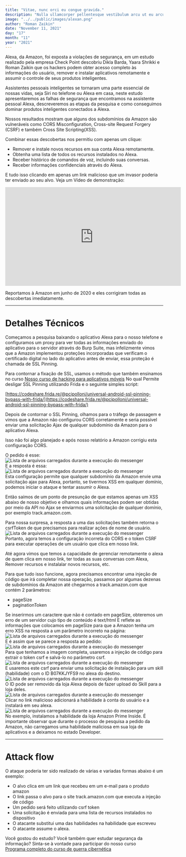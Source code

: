 ```yaml
---
title: "Vitae, nunc orci eu congue gravida."
description: "Nulla ullamcorper pellentesque vestibulum arcu ut eu arcu nisi neque. Tellus erat laoreet tempor est lacinia tortor non dictum diam."
image: "../../public/images/alexan.png"
author: "Roman Zaikin"
date: "November 11, 2021"
day: "17"
month: "11"
year: "2021"
---
```


Alexa, da Amazon, foi exposta a violações de segurança, em um estudo realizado pela empresa Check Point descobriu Dikla Barda, Yaara Shrikki e Roman Zaikin que os hackers podem obter acesso completo às informações do usuário, remover e instalar aplicativos remotamente e assumir o controle de seus produtos inteligentes.

Assistentes pessoais inteligentes se tornaram uma parte essencial de nossas vidas, seja Siri no telefone ou Alexa em casa, neste estudo apresentaremos as falhas de segurança que encontramos na assistente pessoal Alexa, descreveremos as etapas da pesquisa e como conseguimos dominar produtos inteligentes conectados a Alexa.

Nossos resultados mostram que alguns dos subdomínios da Amazon são vulneráveis ​​como CORS Misconfiguration, Cross-site Request Forgery (CSRF) e também Cross Site Scripting(XSS).

Combinar essas descobertas nos permitiu com apenas um clique:

- Remover e instale novos recursos em sua conta Alexa remotamente.
- Obtenha uma lista de todos os recursos instalados no Alexa.
- Receber histórico de comandos de voz, incluindo suas conversas.
- Receber informações confidenciais através do Alexa.

E tudo isso clicando em apenas um link malicioso que um invasor poderia ter enviado ao seu alvo. Veja um Vídeo de demonstração:

<div class="videoWrapper"><iframe width="560" height="315" src="https://youtube.com/embed/xfqGYic4hj8" frameborder="0" allow="accelerometer; autoplay; encrypted-media; gyroscope; picture-in-picture" allowfullscreen=""></iframe></div>

Reportamos à Amazon em junho de 2020 e eles corrigiram todas as descobertas imediatamente.

---

# Detalhes Técnicos

Começamos a pesquisa baixando o aplicativo Alexa para o nosso telefone e configuramos um proxy para ver todas as informações enviado do aplicativo para o servidor através do Burp Suite, mas infelizmente vimos que a Amazon implementou proteções incorporadas que verificam o certificado digital no lado do aplicativo antes de enviar, essa proteção é chamada de SSL Pinning.

Para contornar a fixação de SSL, usamos o método que também ensinamos no curso [Nosso curso de hacking para aplicativos móveis](/cyber_ads) No qual Permite desligar SSL Pinning utilizando Frida e o seguinte simples script:

[https://codeshare.frida.re/@pcipolloni/universal-android-ssl-pinning-bypass-with-frida/](https://codeshare.frida.re/@pcipolloni/universal-android-ssl-pinning-bypass-with-frida/)

Depois de contornar o SSL Pinning, olhamos para o tráfego de passagem e vimos que a Amazon não configurou CORS corretamente e seria possível enviar uma solicitação Ajax de qualquer subdomínio da Amazon para o aplicativo Alexa.

Isso não foi algo planejado e após nosso relatório a Amazon corrigiu esta configuração CORS.

O pedido é esse:  
![Lista de arquivos carregados durante a execução do messenger](/img/blog/2020/alexa-8-2.png)  
E a resposta é essa:  
![Lista de arquivos carregados durante a execução do messenger](/img/blog/2020/alexa-8-3.png)  
Esta configuração permite que qualquer subdomínio da Amazon envie uma solicitação ajax para Alexa, portanto, se tivermos XSS em qualquer domínio, podemos iniciar o ataque e tentar assumir o Alexa.

Então saímos de um ponto de presunção de que estamos apenas um XSS abaixo de nosso objetivo e olhamos quais informações podem ser obtidas por meio da API no Ajax se enviarmos uma solicitação de qualquer domínio, por exemplo track.amazon.com.

Para nossa surpresa, a resposta a uma das solicitações também retorna o csrfToken de que precisamos para realizar ações de nome de usuário.  
![Lista de arquivos carregados durante a execução do messenger](/img/blog/2020/alexa-8-4.png)  
Portanto, agora temos a configuração incorreta do CORS e o token CSRF para executar operações de um usuário que clica em nosso link.

Até agora vimos que temos a capacidade de gerenciar remotamente o alexa de quem clica em nosso link, ter todas as suas conversas com Alexa, Remover recursos e instalalar novos recursos, etc.

Para que tudo isso funcione, agora precisamos encontrar uma injeção de código que irá completar nossa operação, passamos por algumas dezenas de subdomínios da Amazon até chegarmos a track.amazon.com que contém 2 parâmetros:

- pageSize
- paginationToken

Se inserirmos um caractere que não é contado em pageSize, obteremos um erro de um servidor cujo tipo de conteúdo é text/html E reflete as informações que colocamos em pageSize para que a Amazon tenha um erro XSS na resposta a um parâmetro incorreto na página:  
![Lista de arquivos carregados durante a execução do messenger](/img/blog/2020/alexa-8-5.png)  
E é assim que se parece a resposta ao pedido:  
![Lista de arquivos carregados durante a execução do messenger](/img/blog/2020/alexa-8-6.png)  
Para que tenhamos a imagem completa, usaremos a injeção de código para extrair o token csrf e salvá-lo no parâmetro csrf.  
![Lista de arquivos carregados durante a execução do messenger](/img/blog/2020/alexa-8-7.png)  
E usaremos este csrf para enviar uma solicitação de instalação para um skill (habilidade) com o ID B07KKJYFS9 no alexa do destino.  
![Lista de arquivos carregados durante a execução do messenger](/img/blog/2020/alexa-8-8.png)  
O ID pode ser removido da loja Alexa depois de fazer upload do Skill para a loja deles.  
![Lista de arquivos carregados durante a execução do messenger](/img/blog/2020/alexa-8-9.png)  
Clicar no link malicioso adicionará a habilidade à conta do usuário e a instalará em seu alexa.  
![Lista de arquivos carregados durante a execução do messenger](/img/blog/2020/alexa-8-10.png)  
No exemplo, instalamos a habilidade da loja Amazon Prime Inside. É importante observar que durante o processo de pesquisa a pedido da Amazon, não carregamos uma habilidade maliciosa em sua loja de aplicativos e a deixamos no estado Developer.

---

# Attack flow

O ataque poderia ter sido realizado de várias e variadas formas abaixo é um exemplo:

- O alvo clica em um link que recebeu em um e-mail para o produto amazon
- O link passa o alvo para o site track.amazon.com que executa a injeção de código
- Um pedido será feito utilizando csrf token
- Uma solicitação é enviada para uma lista de recursos instalados no dispositivo
- O atacante substitui uma das habilidades na habilidade que escreveu
- O atacante assume o alexa.

Você gostou do estudo? Você também quer estudar segurança da informação? Sinta-se à vontade para participar do nosso curso  
[Programa completo do curso de guerra cibernética](/cyber_ads)
